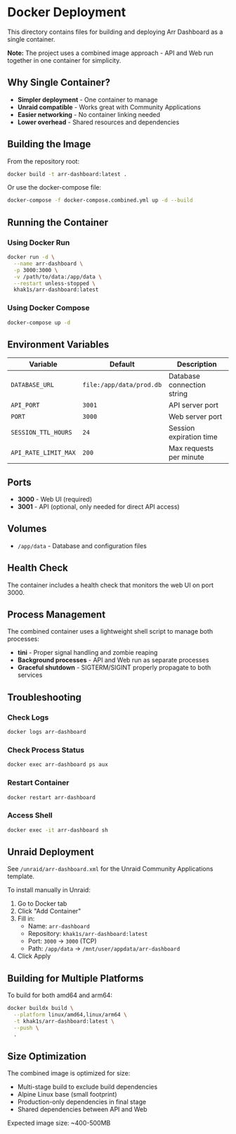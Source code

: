 # Docker Deployment

This directory contains files for building and deploying Arr Dashboard as a single container.

**Note:** The project uses a combined image approach - API and Web run together in one container for simplicity.

## Why Single Container?

- **Simpler deployment** - One container to manage
- **Unraid compatible** - Works great with Community Applications
- **Easier networking** - No container linking needed
- **Lower overhead** - Shared resources and dependencies

## Building the Image

From the repository root:

```bash
docker build -t arr-dashboard:latest .
```

Or use the docker-compose file:

```bash
docker-compose -f docker-compose.combined.yml up -d --build
```

## Running the Container

### Using Docker Run

```bash
docker run -d \
  --name arr-dashboard \
  -p 3000:3000 \
  -v /path/to/data:/app/data \
  --restart unless-stopped \
  khak1s/arr-dashboard:latest
```

### Using Docker Compose

```bash
docker-compose up -d
```

## Environment Variables

| Variable | Default | Description |
|----------|---------|-------------|
| `DATABASE_URL` | `file:/app/data/prod.db` | Database connection string |
| `API_PORT` | `3001` | API server port |
| `PORT` | `3000` | Web server port |
| `SESSION_TTL_HOURS` | `24` | Session expiration time |
| `API_RATE_LIMIT_MAX` | `200` | Max requests per minute |

## Ports

- **3000** - Web UI (required)
- **3001** - API (optional, only needed for direct API access)

## Volumes

- `/app/data` - Database and configuration files

## Health Check

The container includes a health check that monitors the web UI on port 3000.

## Process Management

The combined container uses a lightweight shell script to manage both processes:
- **tini** - Proper signal handling and zombie reaping
- **Background processes** - API and Web run as separate processes
- **Graceful shutdown** - SIGTERM/SIGINT properly propagate to both services

## Troubleshooting

### Check Logs

```bash
docker logs arr-dashboard
```

### Check Process Status

```bash
docker exec arr-dashboard ps aux
```

### Restart Container

```bash
docker restart arr-dashboard
```

### Access Shell

```bash
docker exec -it arr-dashboard sh
```

## Unraid Deployment

See `/unraid/arr-dashboard.xml` for the Unraid Community Applications template.

To install manually in Unraid:
1. Go to Docker tab
2. Click "Add Container"
3. Fill in:
   - Name: `arr-dashboard`
   - Repository: `khak1s/arr-dashboard:latest`
   - Port: `3000` → `3000` (TCP)
   - Path: `/app/data` → `/mnt/user/appdata/arr-dashboard`
4. Click Apply

## Building for Multiple Platforms

To build for both amd64 and arm64:

```bash
docker buildx build \
  --platform linux/amd64,linux/arm64 \
  -t khak1s/arr-dashboard:latest \
  --push \
  .
```

## Size Optimization

The combined image is optimized for size:
- Multi-stage build to exclude build dependencies
- Alpine Linux base (small footprint)
- Production-only dependencies in final stage
- Shared dependencies between API and Web

Expected image size: ~400-500MB
